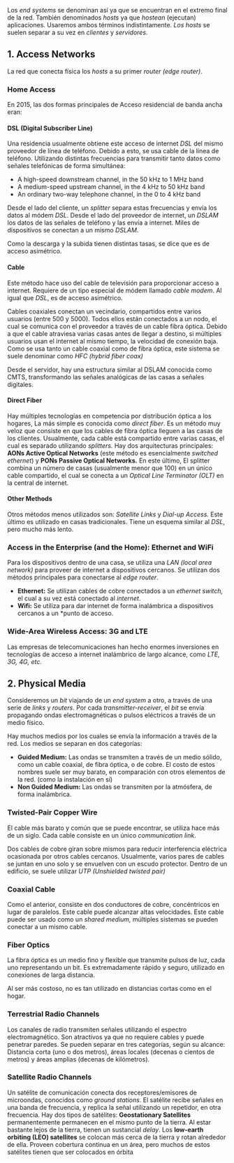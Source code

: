 Los *end systems* se denominan así ya que se encuentran en el extremo final de la red. También denominados *hosts* ya que *hostean* (ejecutan) aplicaciones. Usaremos ambos términos indistintamente. *Los hosts* se suelen separar a su vez en *clientes* y *servidores*.

## 1. Access Networks

La red que conecta física los *hosts* a su primer *router (edge router)*.

### Home Access

En 2015, las dos formas principales de Acceso residencial de banda ancha eran:

#### DSL (Digital Subscriber Line)

Una residencia usualmente obtiene este acceso de internet *DSL* del mismo proveedor de línea de teléfono. Debido a esto, se usa cable de la línea de teléfono. Utilizando distintas frecuencias para transmitir tanto datos como señales telefónicas de forma simultánea:

- A high-speed downstream channel, in the 50 kHz to 1 MHz band
- A medium-speed upstream channel, in the 4 kHz to 50 kHz band
- An ordinary two-way telephone channel, in the 0 to 4 kHz band

Desde el lado del cliente, un *splitter* separa estas frecuencias y envía los datos al módem *DSL*. Desde el lado del proveedor de internet, un *DSLAM* los datos de las señales de teléfono y las envía a internet. Miles de dispositivos se conectan a un mismo *DSLAM*.

Como la descarga y la subida tienen distintas tasas, se dice que es de acceso asimétrico.

#### Cable

Este método hace uso del cable de televisión para proporcionar acceso a internet. Requiere de un tipo especial de módem llamado *cable modem*. Al igual que *DSL*, es de acceso asimétrico.

Cables coaxiales conectan un vecindario, compartidos entre varios usuarios (entre 500 y 5000). Todos ellos están conectados a un nodo, el cual se comunica con el proveedor a través de un cable fibra óptica. Debido a que el cable atraviesa varias casas antes de llegar a destino, si múltiples usuarios usan el internet al mismo tiempo, la velocidad de conexión baja. Como se usa tanto un cable coaxial como de fibra óptica, este sistema se suele denominar como *HFC* *(hybrid fiber coax)*

Desde el servidor, hay una estructura similar al DSLAM conocida como CMTS, transformando las señales analógicas de las casas a señales digitales.

#### Direct Fiber

Hay múltiples tecnologías en competencia por distribución óptica a los hogares, La más simple es conocida como *direct fiber*. Es un método muy veloz que consiste en que los cables de fibra óptica lleguen a las casas de los clientes. Usualmente, cada cable está compartido entre varias casas, el cual es separado utilizando *splitters.* Hay dos arquitecturas principales: **AONs Active Optical Networks** (este método es esencialmente *switched ethernet*) y **PONs Passive Optical Networks.** En este último, El splitter combina un número de casas (usualmente menor que 100) en un único cable compartido, el cual se conecta a un *Optical Line Terminator (OLT)* en la central de internet.

#### Other Methods

Otros métodos menos utilizados son: *Satellite Links* y *Dial-up Access.* Este último es utilizado en casas tradicionales. Tiene un esquema similar al *DSL*, pero mucho más lento.

### Access in the Enterprise (and the Home): Ethernet and WiFi

Para los dispositivos dentro de una casa, se utiliza una *LAN (local area network)* para proveer de internet a dispositivos cercanos. Se utilizan dos métodos principales para conectarse al *edge router*.

- **Ethernet:** Se utilizan cables de cobre conectados a un *ethernet switch,* el cual a su vez está conectado al *internet*.
- **Wifi:** Se utiliza para dar internet de forma inalámbrica a dispositivos cercanos a un *punto de acceso.

### Wide-Area Wireless Access: 3G and LTE

Las empresas de telecomunicaciones han hecho enormes inversiones en tecnologías de acceso a internet inalámbrico de largo alcance, como *LTE, 3G, 4G, etc.*

## 2. Physical Media

Consideremos un *bit* viajando de un *end system* a otro, a través de una serie de *links* y *routers.* Por cada *transmitter-receiver*, el *bit* se envía propagando ondas electromagnéticas o pulsos eléctricos a través de un medio físico.

Hay muchos medios por los cuales se envía la información a través de la red. Los medios se separan en dos categorías:

- **Guided Medium:** Las ondas se transmiten a través de un medio sólido, como un cable coaxial, de fibra óptica, o de cobre. El costo de estos nombres suele ser muy barato, en comparación con otros elementos de la red. (como la instalación en sí)
- **Non Guided Medium:** Las ondas se transmiten por la atmósfera, de forma inalámbrica.

### Twisted-Pair Copper Wire

El cable más barato y común que se puede encontrar, se utiliza hace más de un siglo. Cada cable consiste en un único *communication link*.

Dos cables de cobre giran sobre mismos para reducir interferencia eléctrica ocasionada por otros cables cercanos. Usualmente, varios pares de cables se juntan en uno solo y se envuelven con un escudo protector. Dentro de un edificio, se suele utilizar *UTP (Unshielded twisted pair)*

### Coaxial Cable

Como el anterior, consiste en dos conductores de cobre, concéntricos en lugar de paralelos. Este cable puede alcanzar altas velocidades. Este cable puede ser usado como un *shared medium,* múltiples sistemas se pueden conectar a un mismo cable.

### Fiber Optics

La fibra óptica es un medio fino y flexible que transmite pulsos de luz, cada uno representando un bit. Es extremadamente rápido y seguro, utilizado en conexiones de larga distancia.

Al ser más costoso, no es tan utilizado en distancias cortas como en el hogar.

### Terrestrial Radio Channels

Los canales de radio transmiten señales utilizando el espectro electromagnético. Son atractivos ya que no requiere cables y puede penetrar paredes. Se pueden separar en tres categorías, según su alcance: Distancia corta (uno o dos metros), áreas locales (decenas o cientos de metros) y áreas amplias (decenas de kilómetros).

### Satellite Radio Channels

Un satélite de comunicación conecta dos receptores/emisores de microondas, conocidos como *ground stations*. El satélite recibe señales en una banda de frecuencia, y replica la señal utilizando un repetidor, en otra frecuencia. Hay dos tipos de satélites: **Geostationary Satellites** permanentemente permanecen en el mismo punto de la tierra. Al estar bastante lejos de la tierra, tienen un sustancial *delay*. Los **low-earth orbiting (LEO) satellites** se colocan más cerca de la tierra y rotan alrededor de ella. Proveen cobertura continua en un área, pero muchos de estos satélites tienen que ser colocados en órbita
